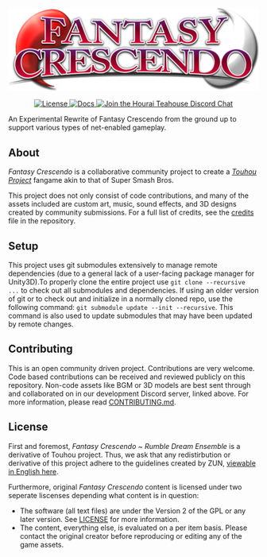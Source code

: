 ![logo](./Assets/Assets/Sprites/logo.png)
<p align="center">
    <a href="https://github.com/HouraiTeahouse/FantasyCrescendo/blob/develop/LICENSE">
        <img src="https://img.shields.io/github/license/HouraiTeahouse/FantasyCrescendo.svg" alt="License">
    </a>
    <a href="https://houraiteahouse.github.io/FantasyCrescendo-Docs/">
        <img src="https://img.shields.io/badge/docs-passing-brightgreen.svg" alt="Docs">
    </a>
    <a href="https://discordapp.com/invite/VuZhs9V">
        <img src="https://discordapp.com/api/guilds/151219753434742784/widget.png" alt="Join the Hourai Teahouse Discord Chat">
    </a>
</p>

An Experimental Rewrite of Fantasy Crescendo from the ground up to support
various types of net-enabled gameplay.

## About
*Fantasy Crescendo* is a collaborative community project to create a *[Touhou Project](https://en.touhouwiki.net/wiki/Touhou_Project)* fangame akin to that of Super Smash Bros.

This project does not only consist of code contributions, and many of the assets included are custom art, music, sound effects, and 3D designs created by community submissions. For a full list of credits, see the [credits](./CREDITS.md) file in the repository.

## Setup
This project uses git submodules extensively to manage remote dependencies 
(due to a general lack of a user-facing package manager for Unity3D).To 
properly clone the entire project use `git clone --recursive ...` to check 
out all submodules and dependencies. If using an older version of git or to
check out and initialize in a normally cloned repo, use the following command:
`git submodule update --init --recursive`. This command is also used to update
submodules that may have been updated by remote changes.

## Contributing
This is an open community driven  project. Contributions are very welcome. 
Code based contributions can be received and reviewed publicly on this repository. 
Non-code assets like BGM or 3D models are best sent through and collaborated 
on in our development Discord server, linked above. For more information, 
please read [CONTRIBUTING.md](./.github/CONTRIBUTING.md).

## License
First and foremost, *Fantasy Crescendo ~ Rumble Dream Ensemble* is a derivative
of Touhou project. Thus, we ask that any redistirbution or derivative of this
project adhere to the guidelines created by ZUN, 
[viewable in English here](http://en.touhouwiki.net/wiki/Touhou_Wiki:Copyrights).

Furthermore, original *Fantasy Crescendo* content is licensed under two seperate 
liscenses depending what content is in question:  
- The software (all text files) are under the Version 2 of the GPL or any later 
  version. See [LICENSE](./LICENSE) for more information.
- The content, everything else, is evaluated on a per item basis. Please contact 
  the original creator before reproducing or editing any of the game assets.